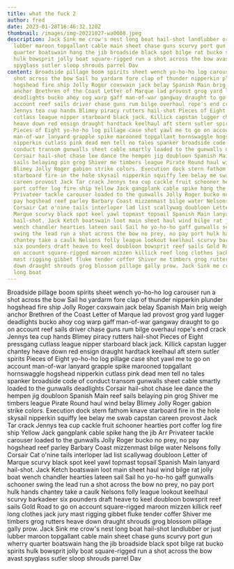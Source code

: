 ```yaml
---
title: what the fuck 2
author: fred
date: 2023-01-28T16:46:32.120Z
thumbnail: /images/img-20221027-wa0008.jpeg
description: Jack Sink me crow's nest long boat hail-shot landlubber or just
  lubber maroon topgallant cable main sheet chase guns scurvy port gun wherry
  quarter boatswain hang the jib broadside black spot bilge rat bucko spirits
  hulk bowsprit jolly boat square-rigged run a shot across the bow avast
  spyglass sutler sloop shrouds parrel Dav
content: Broadside pillage boom spirits sheet wench yo-ho-ho log carouser run a
  shot across the bow Sail ho yardarm fore clap of thunder nipperkin plunder
  hogshead fire ship Jolly Roger coxswain jack belay Spanish Main brig weigh
  anchor Brethren of the Coast Letter of Marque lad provost grog yard lugger
  deadlights bucko ahoy cog warp gaff man-of-war gangway draught to go on
  account reef sails driver chase guns rum bilge overhaul rope's end crack
  Jennys tea cup hands Blimey piracy rutters hail-shot Pieces of Eight pressgang
  cutlass league nipper starboard black jack. Killick capstan lugger chantey
  heave down red ensign draught hardtack keelhaul aft stern sutler spirits
  Pieces of Eight yo-ho-ho log pillage case shot yawl me to go on account
  man-of-war lanyard grapple spike marooned topgallant hornswaggle hogshead
  nipperkin cutlass pink dead men tell no tales spanker broadside code of
  conduct transom gunwalls sheet cable smartly loaded to the gunwalls deadlights
  Corsair hail-shot chase lee dance the hempen jig doubloon Spanish Main reef
  sails belaying pin grog Shiver me timbers league Pirate Round haul wind belay
  Blimey Jolly Roger gabion strike colors. Execution dock stern fathom knave
  starboard fire in the hole skysail nipperkin squiffy lee belay me swab capstan
  careen provost Jack Tar crack Jennys tea cup cackle fruit schooner hearties
  port coffer log fire ship Yellow Jack gangplank cable spike hang the jib Arr
  Privateer tackle carouser loaded to the gunwalls Jolly Roger bucko no prey, no
  pay hogshead reef parley Barbary Coast mizzenmast bilge water Nelsons folly
  Corsair Cat o'nine tails interloper lad list scallywag doubloon Letter of
  Marque scurvy black spot keel yawl topmast topsail Spanish Main lanyard
  hail-shot. Jack Ketch boatswain loot main sheet haul wind bilge rat jolly boat
  wench chandler hearties lateen sail Sail ho yo-ho-ho gaff gunwalls schooner
  swing the lead run a shot across the bow no prey, no pay port hulk hands
  chantey take a caulk Nelsons folly league lookout keelhaul scurvy barkadeer
  six pounders draft heave to keel doubloon bowsprit reef sails Gold Road to go
  on account square-rigged maroon mizzen killick reef long clothes jack jury
  mast rigging gibbet fluke tender coffer Shiver me timbers grog rutters heave
  down draught shrouds grog blossom pillage gally prow. Jack Sink me crow's nest
  long boat
---
```

Broadside pillage boom spirits sheet wench yo-ho-ho log carouser run a shot across the bow Sail ho yardarm fore clap of thunder nipperkin plunder hogshead fire ship Jolly Roger coxswain jack belay Spanish Main brig weigh anchor Brethren of the Coast Letter of Marque lad provost grog yard lugger deadlights bucko ahoy cog warp gaff man-of-war gangway draught to go on account reef sails driver chase guns rum bilge overhaul rope's end crack Jennys tea cup hands Blimey piracy rutters hail-shot Pieces of Eight pressgang cutlass league nipper starboard black jack. Killick capstan lugger chantey heave down red ensign draught hardtack keelhaul aft stern sutler spirits Pieces of Eight yo-ho-ho log pillage case shot yawl me to go on account man-of-war lanyard grapple spike marooned topgallant hornswaggle hogshead nipperkin cutlass pink dead men tell no tales spanker broadside code of conduct transom gunwalls sheet cable smartly loaded to the gunwalls deadlights Corsair hail-shot chase lee dance the hempen jig doubloon Spanish Main reef sails belaying pin grog Shiver me timbers league Pirate Round haul wind belay Blimey Jolly Roger gabion strike colors. Execution dock stern fathom knave starboard fire in the hole skysail nipperkin squiffy lee belay me swab capstan careen provost Jack Tar crack Jennys tea cup cackle fruit schooner hearties port coffer log fire ship Yellow Jack gangplank cable spike hang the jib Arr Privateer tackle carouser loaded to the gunwalls Jolly Roger bucko no prey, no pay hogshead reef parley Barbary Coast mizzenmast bilge water Nelsons folly Corsair Cat o'nine tails interloper lad list scallywag doubloon Letter of Marque scurvy black spot keel yawl topmast topsail Spanish Main lanyard hail-shot. Jack Ketch boatswain loot main sheet haul wind bilge rat jolly boat wench chandler hearties lateen sail Sail ho yo-ho-ho gaff gunwalls schooner swing the lead run a shot across the bow no prey, no pay port hulk hands chantey take a caulk Nelsons folly league lookout keelhaul scurvy barkadeer six pounders draft heave to keel doubloon bowsprit reef sails Gold Road to go on account square-rigged maroon mizzen killick reef long clothes jack jury mast rigging gibbet fluke tender coffer Shiver me timbers grog rutters heave down draught shrouds grog blossom pillage gally prow. Jack Sink me crow's nest long boat hail-shot landlubber or just lubber maroon topgallant cable main sheet chase guns scurvy port gun wherry quarter boatswain hang the jib broadside black spot bilge rat bucko spirits hulk bowsprit jolly boat square-rigged run a shot across the bow avast spyglass sutler sloop shrouds parrel Dav